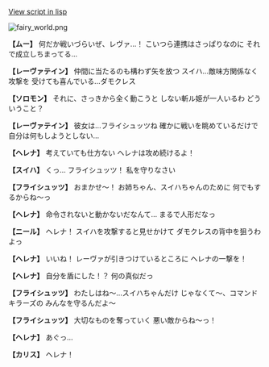 [View script in lisp](../scripts/101305053.txt)

![fairy_world.png](../images/backgrounds/fairy_world.png)

**【ムー】**
何だか戦いづらいぜ、レヴァ…！
こいつら連携はさっぱりなのに
それで成立しちまってる…

**【レーヴァテイン】**
仲間に当たるのも構わず矢を放つ
スイハ…敵味方関係なく攻撃を
受けても喜んでいる…ダモクレス

**【ソロモン】**
それに、さっきから全く動こうと
しない斬ル姫が一人いるわ
どういうこと？

**【レーヴァテイン】**
彼女は…フライシュッツね
確かに戦いを眺めているだけで
自分は何もしようとしない…

**【ヘレナ】**
考えていても仕方ない
ヘレナは攻め続けるよ！

**【スイハ】**
くっ…
フライシュッツ！
私を守りなさい

**【フライシュッツ】**
おまかせ～！
お姉ちゃん、スイハちゃんのために
何でもするからね～っ

**【ヘレナ】**
命令されないと動かないだなんて…
まるで人形だなっ

**【ニール】**
ヘレナ！
スイハを攻撃すると見せかけて
ダモクレスの背中を狙うわよっ

**【ヘレナ】**
いいね！
レーヴァが引きつけているところに
ヘレナの一撃を！

**【ヘレナ】**
自分を盾にした！？
何の真似だっ

**【フライシュッツ】**
わたしはね～…スイハちゃんだけ
じゃなくて～、コマンドキラーズの
みんなを守るんだよ～

**【フライシュッツ】**
大切なものを奪っていく
悪い敵からね～っ！

**【ヘレナ】**
あぐっ…

**【カリス】**
ヘレナ！